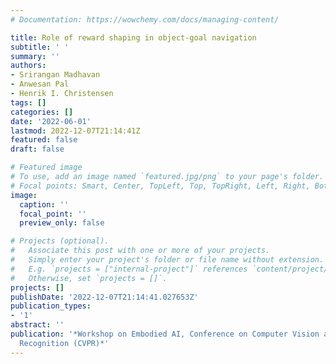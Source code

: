```yaml
---
# Documentation: https://wowchemy.com/docs/managing-content/

title: Role of reward shaping in object-goal navigation
subtitle: ' '
summary: ''
authors:
- Srirangan Madhavan
- Anwesan Pal
- Henrik I. Christensen
tags: []
categories: []
date: '2022-06-01'
lastmod: 2022-12-07T21:14:41Z
featured: false
draft: false

# Featured image
# To use, add an image named `featured.jpg/png` to your page's folder.
# Focal points: Smart, Center, TopLeft, Top, TopRight, Left, Right, BottomLeft, Bottom, BottomRight.
image:
  caption: ''
  focal_point: ''
  preview_only: false

# Projects (optional).
#   Associate this post with one or more of your projects.
#   Simply enter your project's folder or file name without extension.
#   E.g. `projects = ["internal-project"]` references `content/project/deep-learning/index.md`.
#   Otherwise, set `projects = []`.
projects: []
publishDate: '2022-12-07T21:14:41.027653Z'
publication_types:
- '1'
abstract: ''
publication: '*Workshop on Embodied AI, Conference on Computer Vision and Pattern
  Recognition (CVPR)*'
---
```

